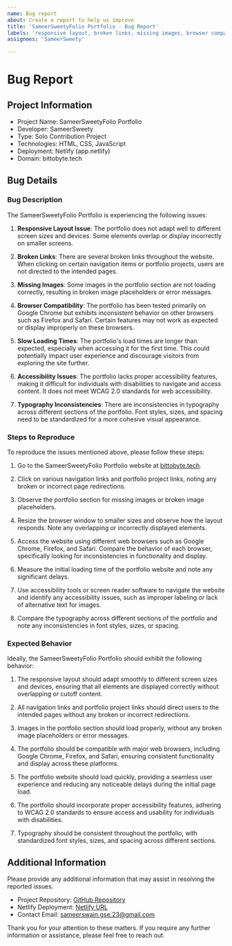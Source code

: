 ```yaml
---
name: Bug report
about: Create a report to help us improve
title: 'SameerSweetyFolio Portfolio - Bug Report'
labels: 'responsive layout, broken links, missing images, browser compatibility, slow loading times, accessibility issues, typography inconsistencies.'
assignees: 'SameerSweety'

---
```


# Bug Report

## Project Information
- Project Name: SameerSweetyFolio Portfolio
- Developer: SameerSweety
- Type: Solo Contribution Project
- Technologies: HTML, CSS, JavaScript
- Deployment: Netlify (app.netlify)
- Domain: bittobyte.tech

## Bug Details

### Bug Description
The SameerSweetyFolio Portfolio is experiencing the following issues:

1. **Responsive Layout Issue**: The portfolio does not adapt well to different screen sizes and devices. Some elements overlap or display incorrectly on smaller screens.

2. **Broken Links**: There are several broken links throughout the website. When clicking on certain navigation items or portfolio projects, users are not directed to the intended pages.

3. **Missing Images**: Some images in the portfolio section are not loading correctly, resulting in broken image placeholders or error messages.

4. **Browser Compatibility**: The portfolio has been tested primarily on Google Chrome but exhibits inconsistent behavior on other browsers such as Firefox and Safari. Certain features may not work as expected or display improperly on these browsers.

5. **Slow Loading Times**: The portfolio's load times are longer than expected, especially when accessing it for the first time. This could potentially impact user experience and discourage visitors from exploring the site further.

6. **Accessibility Issues**: The portfolio lacks proper accessibility features, making it difficult for individuals with disabilities to navigate and access content. It does not meet WCAG 2.0 standards for web accessibility.

7. **Typography Inconsistencies**: There are inconsistencies in typography across different sections of the portfolio. Font styles, sizes, and spacing need to be standardized for a more cohesive visual appearance.

### Steps to Reproduce
To reproduce the issues mentioned above, please follow these steps:

1. Go to the SameerSweetyFolio Portfolio website at [bittobyte.tech](https://bittobyte.tech).

2. Click on various navigation links and portfolio project links, noting any broken or incorrect page redirections.

3. Observe the portfolio section for missing images or broken image placeholders.

4. Resize the browser window to smaller sizes and observe how the layout responds. Note any overlapping or incorrectly displayed elements.

5. Access the website using different web browsers such as Google Chrome, Firefox, and Safari. Compare the behavior of each browser, specifically looking for inconsistencies in functionality and display.

6. Measure the initial loading time of the portfolio website and note any significant delays.

7. Use accessibility tools or screen reader software to navigate the website and identify any accessibility issues, such as improper labeling or lack of alternative text for images.

8. Compare the typography across different sections of the portfolio and note any inconsistencies in font styles, sizes, or spacing.

### Expected Behavior
Ideally, the SameerSweetyFolio Portfolio should exhibit the following behavior:

1. The responsive layout should adapt smoothly to different screen sizes and devices, ensuring that all elements are displayed correctly without overlapping or cutoff content.

2. All navigation links and portfolio project links should direct users to the intended pages without any broken or incorrect redirections.

3. Images in the portfolio section should load properly, without any broken image placeholders or error messages.

4. The portfolio should be compatible with major web browsers, including Google Chrome, Firefox, and Safari, ensuring consistent functionality and display across these platforms.

5. The portfolio website should load quickly, providing a seamless user experience and reducing any noticeable delays during the initial page load.

6. The portfolio should incorporate proper accessibility features, adhering to WCAG 2.0 standards to ensure access and usability for individuals with disabilities.

7. Typography should be consistent throughout the portfolio, with standardized font styles, sizes, and spacing across different sections.

## Additional Information
Please provide any additional information that may assist in resolving the reported issues.

- Project Repository: [GitHub Repository](https://github.com/sdeSameerSweety/SameerSweetyFolio)
- Netlify Deployment: [Netlify URL](https://sameersweetyfolio.netlify.app/)
- Contact Email: sameerswain.gse.23@gmail.com

Thank you for your attention to these matters. If you require any further information or assistance, please feel free to reach out.